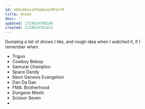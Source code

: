 ```yaml
---
id: ebbcmkoia2heqmyan901n78
title: Anime
desc: ''
updated: 1729624788189
created: 1729624701021
---
```


Dumping a list of shows I like, and rough idea when I watched it, if I remember when.

- Trigun
- Cowboy Bebop
- Samurai Champloo
- Space Dandy
- Neon Genesis Evangelion
- Dan Da Dan
- FMA: Brotherhood
- Dungeon Meshi
- Scissor Seven
- 
